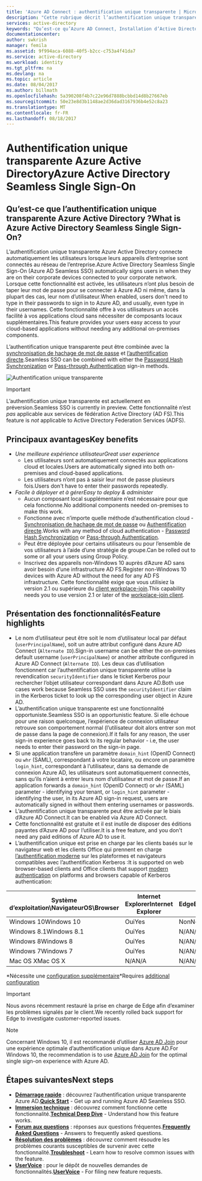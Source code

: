 ```yaml
---
title: 'Azure AD Connect : authentification unique transparente | Microsoft Docs'
description: "Cette rubrique décrit l’authentification unique transparente Azure Active Directory (Azure AD) et explique comment cette fonction vous permet de fournir une véritable authentification unique aux utilisateurs du réseau d’entreprise."
services: active-directory
keywords: "Qu’est-ce qu’Azure AD Connect, Installation d’Active Directory, Composants requis pour Azure AD, SSO, Authentification unique"
documentationcenter: 
author: swkrish
manager: femila
ms.assetid: 9f994aca-6088-40f5-b2cc-c753a4f41da7
ms.service: active-directory
ms.workload: identity
ms.tgt_pltfrm: na
ms.devlang: na
ms.topic: article
ms.date: 08/04/2017
ms.author: billmath
ms.openlocfilehash: 5a390208f4b7c22e96d7888bcbbd14d8b27667eb
ms.sourcegitcommit: 50e23e8d3b1148ae2d36dad3167936b4e52c8a23
ms.translationtype: MT
ms.contentlocale: fr-FR
ms.lasthandoff: 08/18/2017
---
```

# <a name="azure-active-directory-seamless-single-sign-on"></a><span data-ttu-id="dab63-104">Authentification unique transparente Azure Active Directory</span><span class="sxs-lookup"><span data-stu-id="dab63-104">Azure Active Directory Seamless Single Sign-On</span></span>

## <a name="what-is-azure-active-directory-seamless-single-sign-on"></a><span data-ttu-id="dab63-105">Qu’est-ce que l’authentification unique transparente Azure Active Directory ?</span><span class="sxs-lookup"><span data-stu-id="dab63-105">What is Azure Active Directory Seamless Single Sign-On?</span></span>

<span data-ttu-id="dab63-106">L’authentification unique transparente Azure Active Directory connecte automatiquement les utilisateurs lorsque leurs appareils d’entreprise sont connectés au réseau de l’entreprise.</span><span class="sxs-lookup"><span data-stu-id="dab63-106">Azure Active Directory Seamless Single Sign-On (Azure AD Seamless SSO) automatically signs users in when they are on their corporate devices connected to your corporate network.</span></span> <span data-ttu-id="dab63-107">Lorsque cette fonctionnalité est activée, les utilisateurs n’ont plus besoin de taper leur mot de passe pour se connecter à Azure AD ni même, dans la plupart des cas, leur nom d’utilisateur.</span><span class="sxs-lookup"><span data-stu-id="dab63-107">When enabled, users don't need to type in their passwords to sign in to Azure AD, and usually, even type in their usernames.</span></span> <span data-ttu-id="dab63-108">Cette fonctionnalité offre à vos utilisateurs un accès facilité à vos applications cloud sans nécessiter de composants locaux supplémentaires.</span><span class="sxs-lookup"><span data-stu-id="dab63-108">This feature provides your users easy access to your cloud-based applications without needing any additional on-premises components.</span></span>

<span data-ttu-id="dab63-109">L’authentification unique transparente peut être combinée avec la [synchronisation de hachage de mot de passe](active-directory-aadconnectsync-implement-password-synchronization.md) et [l’authentification directe](active-directory-aadconnect-pass-through-authentication.md).</span><span class="sxs-lookup"><span data-stu-id="dab63-109">Seamless SSO can be combined with either the [Password Hash Synchronization](active-directory-aadconnectsync-implement-password-synchronization.md) or [Pass-through Authentication](active-directory-aadconnect-pass-through-authentication.md) sign-in methods.</span></span>

![Authentification unique transparente](./media/active-directory-aadconnect-sso/sso1.png)

>[!IMPORTANT]
><span data-ttu-id="dab63-111">L’authentification unique transparente est actuellement en préversion.</span><span class="sxs-lookup"><span data-stu-id="dab63-111">Seamless SSO is currently in preview.</span></span> <span data-ttu-id="dab63-112">Cette fonctionnalité n’est _pas_ applicable aux services de fédération Active Directory (AD FS).</span><span class="sxs-lookup"><span data-stu-id="dab63-112">This feature is _not_ applicable to Active Directory Federation Services (ADFS).</span></span>

## <a name="key-benefits"></a><span data-ttu-id="dab63-113">Principaux avantages</span><span class="sxs-lookup"><span data-stu-id="dab63-113">Key benefits</span></span>

- <span data-ttu-id="dab63-114">*Une meilleure expérience utilisateur*</span><span class="sxs-lookup"><span data-stu-id="dab63-114">*Great user experience*</span></span>
  - <span data-ttu-id="dab63-115">Les utilisateurs sont automatiquement connectés aux applications cloud et locales.</span><span class="sxs-lookup"><span data-stu-id="dab63-115">Users are automatically signed into both on-premises and cloud-based applications.</span></span>
  - <span data-ttu-id="dab63-116">Les utilisateurs n’ont pas à saisir leur mot de passe plusieurs fois.</span><span class="sxs-lookup"><span data-stu-id="dab63-116">Users don't have to enter their passwords repeatedly.</span></span>
- <span data-ttu-id="dab63-117">*Facile à déployer et à gérer*</span><span class="sxs-lookup"><span data-stu-id="dab63-117">*Easy to deploy & administer*</span></span>
  - <span data-ttu-id="dab63-118">Aucun composant local supplémentaire n’est nécessaire pour que cela fonctionne.</span><span class="sxs-lookup"><span data-stu-id="dab63-118">No additional components needed on-premises to make this work.</span></span>
  - <span data-ttu-id="dab63-119">Fonctionne avec n’importe quelle méthode d’authentification cloud - [Synchronisation de hachage de mot de passe](active-directory-aadconnectsync-implement-password-synchronization.md) ou [Authentification directe](active-directory-aadconnect-pass-through-authentication.md).</span><span class="sxs-lookup"><span data-stu-id="dab63-119">Works with any method of cloud authentication - [Password Hash Synchronization](active-directory-aadconnectsync-implement-password-synchronization.md) or [Pass-through Authentication](active-directory-aadconnect-pass-through-authentication.md).</span></span>
  - <span data-ttu-id="dab63-120">Peut être déployée pour certains utilisateurs ou pour l’ensemble de vos utilisateurs à l’aide d’une stratégie de groupe.</span><span class="sxs-lookup"><span data-stu-id="dab63-120">Can be rolled out to some or all your users using Group Policy.</span></span>
  - <span data-ttu-id="dab63-121">Inscrivez des appareils non-Windows 10 auprès d’Azure AD sans avoir besoin d’une infrastructure AD FS.</span><span class="sxs-lookup"><span data-stu-id="dab63-121">Register non-Windows 10 devices with Azure AD without the need for any AD FS infrastructure.</span></span> <span data-ttu-id="dab63-122">Cette fonctionnalité exige que vous utilisiez la version 2.1 ou supérieure du [client workplace-join](https://www.microsoft.com/download/details.aspx?id=53554).</span><span class="sxs-lookup"><span data-stu-id="dab63-122">This capability needs you to use version 2.1 or later of the [workplace-join client](https://www.microsoft.com/download/details.aspx?id=53554).</span></span>

## <a name="feature-highlights"></a><span data-ttu-id="dab63-123">Présentation des fonctionnalités</span><span class="sxs-lookup"><span data-stu-id="dab63-123">Feature highlights</span></span>

- <span data-ttu-id="dab63-124">Le nom d’utilisateur peut être soit le nom d’utilisateur local par défaut (`userPrincipalName`), soit un autre attribut configuré dans Azure AD Connect (`Alternate ID`).</span><span class="sxs-lookup"><span data-stu-id="dab63-124">Sign-in username can be either the on-premises default username (`userPrincipalName`) or another attribute configured in Azure AD Connect (`Alternate ID`).</span></span> <span data-ttu-id="dab63-125">Les deux cas d’utilisation fonctionnent car l’authentification unique transparente utilise la revendication `securityIdentifier` dans le ticket Kerberos pour rechercher l’objet utilisateur correspondant dans Azure AD.</span><span class="sxs-lookup"><span data-stu-id="dab63-125">Both use cases work because Seamless SSO uses the `securityIdentifier` claim in the Kerberos ticket to look up the corresponding user object in Azure AD.</span></span>
- <span data-ttu-id="dab63-126">L’authentification unique transparente est une fonctionnalité opportuniste.</span><span class="sxs-lookup"><span data-stu-id="dab63-126">Seamless SSO is an opportunistic feature.</span></span> <span data-ttu-id="dab63-127">Si elle échoue pour une raison quelconque, l’expérience de connexion utilisateur retrouve son comportement normal (l’utilisateur doit alors entrer son mot de passe dans la page de connexion).</span><span class="sxs-lookup"><span data-stu-id="dab63-127">If it fails for any reason, the user sign-in experience goes back to its regular behavior - i.e, the user needs to enter their password on the sign-in page.</span></span>
- <span data-ttu-id="dab63-128">Si une application transfère un paramètre `domain_hint` (OpenID Connect) ou `whr` (SAML), correspondant à votre locataire, ou encore un paramètre `login_hint`, correspondant à l’utilisateur, dans sa demande de connexion Azure AD, les utilisateurs sont automatiquement connectés, sans qu’ils n’aient à entrer leurs nom d’utilisateur et mot de passe.</span><span class="sxs-lookup"><span data-stu-id="dab63-128">If an application forwards a `domain_hint` (OpenID Connect) or `whr` (SAML) parameter - identifying your tenant, or `login_hint` parameter - identifying the user, in its Azure AD sign-in request, users are automatically signed in without them entering usernames or passwords.</span></span>
- <span data-ttu-id="dab63-129">L’authentification unique transparente peut être activée par le biais d’Azure AD Connect.</span><span class="sxs-lookup"><span data-stu-id="dab63-129">It can be enabled via Azure AD Connect.</span></span>
- <span data-ttu-id="dab63-130">Cette fonctionnalité est gratuite et il est inutile de disposer des éditions payantes d’Azure AD pour l’utiliser.</span><span class="sxs-lookup"><span data-stu-id="dab63-130">It is a free feature, and you don't need any paid editions of Azure AD to use it.</span></span>
- <span data-ttu-id="dab63-131">L’authentification unique est prise en charge par les clients basés sur le navigateur web et les clients Office qui prennent en charge [l’authentification moderne](https://aka.ms/modernauthga) sur les plateformes et navigateurs compatibles avec l’authentification Kerberos :</span><span class="sxs-lookup"><span data-stu-id="dab63-131">It is supported on web browser-based clients and Office clients that support [modern authentication](https://aka.ms/modernauthga) on platforms and browsers capable of Kerberos authentication:</span></span>

| <span data-ttu-id="dab63-132">Système d’exploitation\Navigateur</span><span class="sxs-lookup"><span data-stu-id="dab63-132">OS\Browser</span></span> |<span data-ttu-id="dab63-133">Internet Explorer</span><span class="sxs-lookup"><span data-stu-id="dab63-133">Internet Explorer</span></span>|<span data-ttu-id="dab63-134">Edge</span><span class="sxs-lookup"><span data-stu-id="dab63-134">Edge</span></span>|<span data-ttu-id="dab63-135">Google Chrome</span><span class="sxs-lookup"><span data-stu-id="dab63-135">Google Chrome</span></span>|<span data-ttu-id="dab63-136">Mozilla Firefox</span><span class="sxs-lookup"><span data-stu-id="dab63-136">Mozilla Firefox</span></span>|<span data-ttu-id="dab63-137">Safari</span><span class="sxs-lookup"><span data-stu-id="dab63-137">Safari</span></span>|
| --- | --- |--- | --- | --- | -- 
|<span data-ttu-id="dab63-138">Windows 10</span><span class="sxs-lookup"><span data-stu-id="dab63-138">Windows 10</span></span>|<span data-ttu-id="dab63-139">Oui</span><span class="sxs-lookup"><span data-stu-id="dab63-139">Yes</span></span>|<span data-ttu-id="dab63-140">Non</span><span class="sxs-lookup"><span data-stu-id="dab63-140">No</span></span>|<span data-ttu-id="dab63-141">Oui</span><span class="sxs-lookup"><span data-stu-id="dab63-141">Yes</span></span>|<span data-ttu-id="dab63-142">Oui\*</span><span class="sxs-lookup"><span data-stu-id="dab63-142">Yes\*</span></span>|<span data-ttu-id="dab63-143">N/A</span><span class="sxs-lookup"><span data-stu-id="dab63-143">N/A</span></span>
|<span data-ttu-id="dab63-144">Windows 8.1</span><span class="sxs-lookup"><span data-stu-id="dab63-144">Windows 8.1</span></span>|<span data-ttu-id="dab63-145">Oui</span><span class="sxs-lookup"><span data-stu-id="dab63-145">Yes</span></span>|<span data-ttu-id="dab63-146">N/A</span><span class="sxs-lookup"><span data-stu-id="dab63-146">N/A</span></span>|<span data-ttu-id="dab63-147">Oui</span><span class="sxs-lookup"><span data-stu-id="dab63-147">Yes</span></span>|<span data-ttu-id="dab63-148">Oui\*</span><span class="sxs-lookup"><span data-stu-id="dab63-148">Yes\*</span></span>|<span data-ttu-id="dab63-149">N/A</span><span class="sxs-lookup"><span data-stu-id="dab63-149">N/A</span></span>
|<span data-ttu-id="dab63-150">Windows 8</span><span class="sxs-lookup"><span data-stu-id="dab63-150">Windows 8</span></span>|<span data-ttu-id="dab63-151">Oui</span><span class="sxs-lookup"><span data-stu-id="dab63-151">Yes</span></span>|<span data-ttu-id="dab63-152">N/A</span><span class="sxs-lookup"><span data-stu-id="dab63-152">N/A</span></span>|<span data-ttu-id="dab63-153">Oui</span><span class="sxs-lookup"><span data-stu-id="dab63-153">Yes</span></span>|<span data-ttu-id="dab63-154">Oui\*</span><span class="sxs-lookup"><span data-stu-id="dab63-154">Yes\*</span></span>|<span data-ttu-id="dab63-155">N/A </span><span class="sxs-lookup"><span data-stu-id="dab63-155">N/A</span></span>
|<span data-ttu-id="dab63-156">Windows 7</span><span class="sxs-lookup"><span data-stu-id="dab63-156">Windows 7</span></span>|<span data-ttu-id="dab63-157">Oui</span><span class="sxs-lookup"><span data-stu-id="dab63-157">Yes</span></span>|<span data-ttu-id="dab63-158">N/A</span><span class="sxs-lookup"><span data-stu-id="dab63-158">N/A</span></span>|<span data-ttu-id="dab63-159">Oui</span><span class="sxs-lookup"><span data-stu-id="dab63-159">Yes</span></span>|<span data-ttu-id="dab63-160">Oui\*</span><span class="sxs-lookup"><span data-stu-id="dab63-160">Yes\*</span></span>|<span data-ttu-id="dab63-161">N/A</span><span class="sxs-lookup"><span data-stu-id="dab63-161">N/A</span></span>
|<span data-ttu-id="dab63-162">Mac OS X</span><span class="sxs-lookup"><span data-stu-id="dab63-162">Mac OS X</span></span>|<span data-ttu-id="dab63-163">N/A</span><span class="sxs-lookup"><span data-stu-id="dab63-163">N/A</span></span>|<span data-ttu-id="dab63-164">N/A</span><span class="sxs-lookup"><span data-stu-id="dab63-164">N/A</span></span>|<span data-ttu-id="dab63-165">Oui\*</span><span class="sxs-lookup"><span data-stu-id="dab63-165">Yes\*</span></span>|<span data-ttu-id="dab63-166">Oui\*</span><span class="sxs-lookup"><span data-stu-id="dab63-166">Yes\*</span></span>|<span data-ttu-id="dab63-167">Oui\*</span><span class="sxs-lookup"><span data-stu-id="dab63-167">Yes\*</span></span>

<span data-ttu-id="dab63-168">\*Nécessite une [configuration supplémentaire](active-directory-aadconnect-sso-quick-start.md#browser-considerations)</span><span class="sxs-lookup"><span data-stu-id="dab63-168">\*Requires [additional configuration](active-directory-aadconnect-sso-quick-start.md#browser-considerations)</span></span>

>[!IMPORTANT]
><span data-ttu-id="dab63-169">Nous avons récemment restauré la prise en charge de Edge afin d’examiner les problèmes signalés par le client.</span><span class="sxs-lookup"><span data-stu-id="dab63-169">We recently rolled back support for Edge to investigate customer-reported issues.</span></span>

>[!NOTE]
><span data-ttu-id="dab63-170">Concernant Windows 10, il est recommandé d’utiliser [Azure AD Join](../active-directory-azureadjoin-overview.md) pour une expérience optimale d’authentification unique dans Azure AD.</span><span class="sxs-lookup"><span data-stu-id="dab63-170">For Windows 10, the recommendation is to use [Azure AD Join](../active-directory-azureadjoin-overview.md) for the optimal single sign-on experience with Azure AD.</span></span>

## <a name="next-steps"></a><span data-ttu-id="dab63-171">Étapes suivantes</span><span class="sxs-lookup"><span data-stu-id="dab63-171">Next steps</span></span>

- <span data-ttu-id="dab63-172">[**Démarrage rapide**](active-directory-aadconnect-sso-quick-start.md) : découvrez l’authentification unique transparente Azure AD.</span><span class="sxs-lookup"><span data-stu-id="dab63-172">[**Quick Start**](active-directory-aadconnect-sso-quick-start.md) - Get up and running Azure AD Seamless SSO.</span></span>
- <span data-ttu-id="dab63-173">[**Immersion technique**](active-directory-aadconnect-sso-how-it-works.md) : découvrez comment fonctionne cette fonctionnalité.</span><span class="sxs-lookup"><span data-stu-id="dab63-173">[**Technical Deep Dive**](active-directory-aadconnect-sso-how-it-works.md) - Understand how this feature works.</span></span>
- <span data-ttu-id="dab63-174">[**Forum aux questions**](active-directory-aadconnect-sso-faq.md) : réponses aux questions fréquentes.</span><span class="sxs-lookup"><span data-stu-id="dab63-174">[**Frequently Asked Questions**](active-directory-aadconnect-sso-faq.md) - Answers to frequently asked questions.</span></span>
- <span data-ttu-id="dab63-175">[**Résolution des problèmes**](active-directory-aadconnect-troubleshoot-sso.md) : découvrez comment résoudre les problèmes courants susceptibles de survenir avec cette fonctionnalité.</span><span class="sxs-lookup"><span data-stu-id="dab63-175">[**Troubleshoot**](active-directory-aadconnect-troubleshoot-sso.md) - Learn how to resolve common issues with the feature.</span></span>
- <span data-ttu-id="dab63-176">[**UserVoice**](https://feedback.azure.com/forums/169401-azure-active-directory/category/160611-directory-synchronization-aad-connect) : pour le dépôt de nouvelles demandes de fonctionnalités.</span><span class="sxs-lookup"><span data-stu-id="dab63-176">[**UserVoice**](https://feedback.azure.com/forums/169401-azure-active-directory/category/160611-directory-synchronization-aad-connect) - For filing new feature requests.</span></span>
